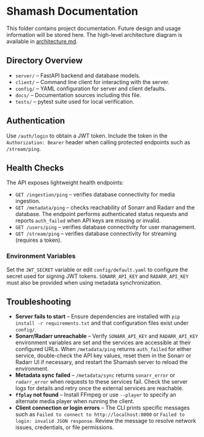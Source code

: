# Shamash Documentation

This folder contains project documentation. Future design and usage
information will be stored here. The high-level architecture diagram is
available in [architecture.md](architecture.md).

## Directory Overview

* `server/` &ndash; FastAPI backend and database models.
* `client/` &ndash; Command line client for interacting with the server.
* `config/` &ndash; YAML configuration for server and client defaults.
* `docs/` &ndash; Documentation sources including this file.
* `tests/` &ndash; pytest suite used for local verification.

## Authentication

Use `/auth/login` to obtain a JWT token. Include the token in the
`Authorization: Bearer` header when calling protected endpoints such as
`/stream/ping`.

## Health Checks

The API exposes lightweight health endpoints:

* `GET /ingestion/ping` &ndash; verifies database connectivity for media ingestion.
* `GET /metadata/ping` &ndash; checks reachability of Sonarr and Radarr and the database. The endpoint performs authenticated status
  requests and reports `auth_failed` when API keys are missing or invalid.
* `GET /users/ping` &ndash; verifies database connectivity for user management.
* `GET /stream/ping` &ndash; verifies database connectivity for streaming (requires a token).

### Environment Variables

Set the `JWT_SECRET` variable or edit `config/default.yaml` to configure the
secret used for signing JWT tokens. `SONARR_API_KEY` and `RADARR_API_KEY` must
also be provided when using metadata synchronization.

## Troubleshooting

* **Server fails to start** &ndash; Ensure dependencies are installed with
  `pip install -r requirements.txt` and that configuration files exist under
  `config/`.
* **Sonarr/Radarr unreachable** &ndash; Verify `SONARR_API_KEY` and
  `RADARR_API_KEY` environment variables are set and the services are
  accessible at their configured URLs. When `/metadata/ping` returns
  `auth_failed` for either service, double-check the API key values, reset them
  in the Sonarr or Radarr UI if necessary, and restart the Shamash server to
  reload the environment.
* **Metadata sync failed** &ndash; `/metadata/sync` returns `sonarr_error` or
  `radarr_error` when requests to these services fail. Check the server logs for
  details and retry once the external services are reachable.
* **`ffplay` not found** &ndash; Install FFmpeg or use `--player` to specify an
  alternate media player when running the client.
* **Client connection or login errors** &ndash; The CLI prints specific messages
  such as `Failed to connect to http://localhost:8000` or `Failed to login:
  invalid JSON response`. Review the message to resolve network issues,
  credentials, or file permissions.
